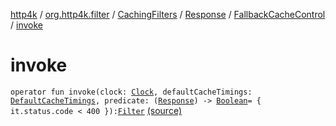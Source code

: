 [http4k](../../../../index.md) / [org.http4k.filter](../../../index.md) / [CachingFilters](../../index.md) / [Response](../index.md) / [FallbackCacheControl](index.md) / [invoke](./invoke.md)

# invoke

`operator fun invoke(clock: `[`Clock`](https://docs.oracle.com/javase/9/docs/api/java/time/Clock.html)`, defaultCacheTimings: `[`DefaultCacheTimings`](../../../-default-cache-timings/index.md)`, predicate: (`[`Response`](../../../../org.http4k.core/-response/index.md)`) -> `[`Boolean`](https://kotlinlang.org/api/latest/jvm/stdlib/kotlin/-boolean/index.html)` = { it.status.code < 400 }): `[`Filter`](../../../../org.http4k.core/-filter/index.md) [(source)](https://github.com/http4k/http4k/blob/master/http4k-core/src/main/kotlin/org/http4k/filter/CachingFilters.kt#L122)